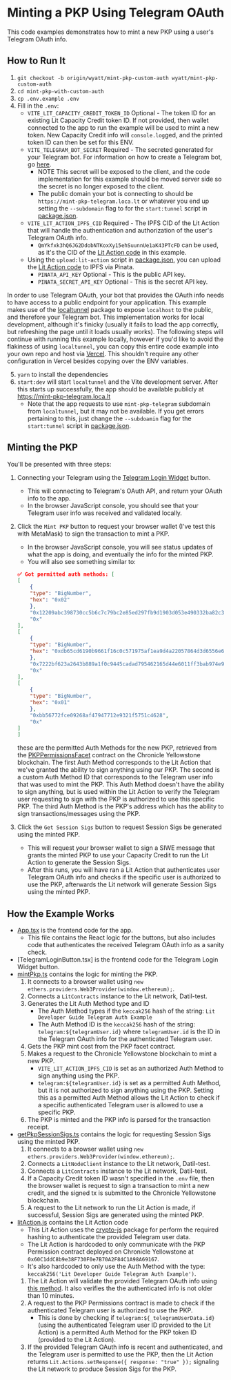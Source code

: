 # Minting a PKP Using Telegram OAuth

This code examples demonstrates how to mint a new PKP using a user's Telegram OAuth info.

## How to Run It

1. `git checkout -b origin/wyatt/mint-pkp-custom-auth wyatt/mint-pkp-custom-auth`
2. `cd mint-pkp-with-custom-auth`
3. `cp .env.example .env`
4. Fill in the `.env`:
   - `VITE_LIT_CAPACITY_CREDIT_TOKEN_ID` Optional - The token ID for an existing Lit Capacity Credit token ID. If not provided, then wallet connected to the app to run the example will be used to mint a new token. New Capacity Credit info will `console.log`ged, and the printed token ID can then be set for this ENV.
   - `VITE_TELEGRAM_BOT_SECRET` Required - The secreted generated for your Telegram bot. For information on how to create a Telegram bot, go [here](https://core.telegram.org/bots#how-do-i-create-a-bot).
     - NOTE This secret will be exposed to the client, and the code implementation for this example should be moved server side so the secret is no longer exposed to the client.
     - The public domain your bot is connecting to should be `https://mint-pkp-telegram.loca.lt` or whatever you end up setting the `--subdomain` flag to for the `start:tunnel` script in [package.json](./package.json).
   - `VITE_LIT_ACTION_IPFS_CID` Required - The IPFS CID of the Lit Action that will handle the authentication and authorization of the user's Telegram OAuth info.
     - `QmYkfxk3hQ6JG2DdobNTKoxXy15ehSuunnUe1aK43PTcFD` can be used, as it's the CID of the [Lit Action code](./src/litAction.js) in this example.
   - Using the `upload:lit-action` script in [package.json](./package.json), you can upload the [Lit Action code](./src/litAction.js) to IPFS via Pinata.
     - `PINATA_API_KEY` Optional - This is the public API key.
     - `PINATA_SECRET_API_KEY` Optional - This is the secret API key.

In order to use Telegram OAuth, your bot that provides the OAuth info needs to have access to a public endpoint for your application. This example makes use of the [localtunnel](https://www.npmjs.com/package/localtunnel) package to expose `localhost` to the public, and therefore your Telegram bot. This implementation works for local development, although it's finicky (usually it fails to load the app correctly, but refreshing the page until it loads usually works). The following steps will continue with running this example locally, however if you'd like to avoid the flakiness of using `localtunnel`, you can copy this entire code example into your own repo and host via [Vercel](https://vercel.com). This shouldn't require any other configuration in Vercel besides copying over the ENV variables.

5. `yarn` to install the dependencies
6. `start:dev` will start `localtunnel` and the Vite development server. After this starts up successfully, the app should be available publicly at https://mint-pkp-telegram.loca.lt
   - Note that the app requests to use `mint-pkp-telegram` subdomain from `localtunnel`, but it may not be available. If you get errors pertaining to this, just change the `--subdoamin` flag for the `start:tunnel` script in [package.json](./package.json).

## Minting the PKP

You'll be presented with three steps:

1. Connecting your Telegram using the [Telegram Login Widget](https://core.telegram.org/widgets/login) button.
   - This will connecting to Telegram's OAuth API, and return your OAuth info to the app.
   - In the browser JavaScript console, you should see that your Telegram user info was received and validated locally.
2. Click the `Mint PKP` button to request your browser wallet (I've test this with MetaMask) to sign the transaction to mint a PKP.

   - In the browser JavaScript console, you will see status updates of what the app is doing, and eventually the info for the minted PKP.
   - You will also see something similar to:

   ```json
   ✅ Got permitted auth methods: [
   [
       {
       "type": "BigNumber",
       "hex": "0x02"
       },
       "0x12209abc398730cc5b6c7c79bc2e85ed297fb9d1903d053e490332ba82c369388e94",
       "0x"
   ],
   [
       {
       "type": "BigNumber",
       "hex": "0xdb65cd6190b9661f16c0c571975af1ea9d4a22057864d3d6556e6cef2a2e509f"
       },
       "0x7222bf623a2643b889a1f0c9445cadad795462165d44e6011ff3bab974e9c171",
       "0x"
   ],
   [
       {
       "type": "BigNumber",
       "hex": "0x01"
       },
       "0xbb56772fce09268af47947712e9321f5751c4628",
       "0x"
   ]
   ]
   ```

   these are the permitted Auth Methods for the new PKP, retrieved from the [PKPPermissionsFacet](https://github.com/LIT-Protocol/lit-assets/blob/d25a81bae106b0c1253f2cfc299f026874c956f6/blockchain/contracts/contracts/lit-node/PKPPermissions/PKPPermissionsFacet.sol#L132-L149) contract on the Chronicle Yellowstone blockchain. The first Auth Method corresponds to the Lit Action that we've granted the ability to sign anything using our PKP. The second is a custom Auth Method ID that corresponds to the Telegram user info that was used to mint the PKP. This Auth Method doesn't have the ability to sign anything, but is used within the Lit Action to verify the Telegram user requesting to sign with the PKP is authorized to use this specific PKP. The third Auth Method is the PKP's address which has the ability to sign transactions/messages using the PKP.

3. Click the `Get Session Sigs` button to request Session Sigs be generated using the minted PKP.
   - This will request your browser wallet to sign a SIWE message that grants the minted PKP to use your Capacity Credit to run the Lit Action to generate the Session Sigs.
   - After this runs, you will have ran a Lit Action that authenticates user Telegram OAuth info and checks if the specific user is authorized to use the PKP, afterwards the Lit network will generate Session Sigs using the minted PKP.

## How the Example Works

- [App.tsx](./src/App.tsx) is the frontend code for the app.
  - This file contains the React logic for the buttons, but also includes code that authenticates the received Telegram OAuth info as a sanity check.
- [TelegramLoginButton.tsx] is the frontend code for the Telegram Login Widget button.
- [mintPkp.ts](./src/mintPkp.ts) contains the logic for minting the PKP.
  1. It connects to a browser wallet using `new ethers.providers.Web3Provider(window.ethereum);`.
  2. Connects a `LitContracts` instance to the Lit network, Datil-test.
  3. Generates the Lit Auth Method type and ID
     - The Auth Method types if the `keccak256` hash of the string: `Lit Developer Guide Telegram Auth Example`
     - The Auth Method ID is the `keccak256` hash of the string: `telegram:${telegramUser.id}` where `telegramUser.id` is the ID in the Telegram OAuth info for the authenticated Telegram user.
  4. Gets the PKP mint cost from the PKP facet contract.
  5. Makes a request to the Chronicle Yellowstone blockchain to mint a new PKP.
     - `VITE_LIT_ACTION_IPFS_CID` is set as an authorized Auth Method to sign anything using the PKP.
     - `telegram:${telegramUser.id}` is set as a permitted Auth Method, but it is not authorized to sign anything using the PKP. Setting this as a permitted Auth Method allows the Lit Action to check if a specific authenticated Telegram user is allowed to use a specific PKP.
  6. The PKP is minted and the PKP info is parsed for the transaction receipt.
- [getPkpSessionSigs.ts](./src/getPkpSessionSigs.ts) contains the logic for requesting Session Sigs using the minted PKP.
  1. It connects to a browser wallet using `new ethers.providers.Web3Provider(window.ethereum);`.
  2. Connects a `LitNodeClient` instance to the Lit network, Datil-test.
  3. Connects a `LitContracts` instance to the Lit network, Datil-test.
  4. If a Capacity Credit token ID wasn't specified in the `.env` file, then the browser wallet is request to sign a transaction to mint a new credit, and the signed tx is submitted to the Chronicle Yellowstone blockchain.
  5. A request to the Lit network to run the Lit Action is made, if successful, Session Sigs are generated using the minted PKP.
- [litAction.js](./src/litAction.js) contains the Lit Action code
  - This Lit Action uses the [crypto-js](https://www.npmjs.com/package/crypto-js) package for perform the required hashing to authenticate the provided Telegram user data.
  - The Lit Action is hardcoded to only communicate with the PKP Permission contract deployed on Chronicle Yellowstone at `0x60C1ddC8b9e38F730F0e7B70A2F84C1A98A69167`.
  - It's also hardcoded to only use the Auth Method with the type: `keccak256('Lit Developer Guide Telegram Auth Example')`.
  1. The Lit Action will validate the provided Telegram OAuth info using [this method](https://core.telegram.org/widgets/login#checking-authorization). It also verifies the the authenticated info is not older than 10 minutes.
  2. A request to the PKP Permissions contract is made to check if the authenticated Telegram user is authorized to use the PKP.
     - This is done by checking if `telegram:${_telegramUserData.id}` (using the authenticated Telegram user ID provided to the Lit Action) is a permitted Auth Method for the PKP token ID (provided to the Lit Action).
  3. If the provided Telegram OAuth info is recent and authenticated, and the Telegram user is permitted to use the PKP, then the Lit Action returns `Lit.Actions.setResponse({ response: "true" });` signaling the Lit network to produce Session Sigs for the PKP.
